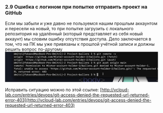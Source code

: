 ### **2.9 Ошибка с логином при попытке отправить проект на GitHub**

Если мы забыли и уже давно не пользуемся нашим прошлым аккаунтом и пересели на новый, то при попытке загрузить с локального репозитория на удалённый (который представляет из себя новый аккаунт) мы словим ошибку отсутствия доступа. Дело заключается в том, что на ПК мы уже привязаны к прошлой учётной записи и должны решить вопрос по-другому
![](_png/Pasted%20image%2020220908084542.png)

Исправить ситуацию можно по этой ссылке: [http://vcloud-lab.com/entries/devops/git-access-denied-the-requested-url-returned-error-403](http://vcloud-lab.com/entries/devops/git-access-denied-the-requested-url-returned-error-403)